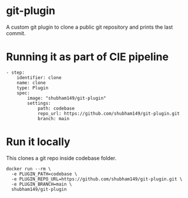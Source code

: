 # git-plugin
A custom git plugin to clone a public git repository and prints the last commit.

# Running it as part of CIE pipeline
```console
- step:
    identifier: clone
    name: clone
    type: Plugin
    spec:
        image: "shubham149/git-plugin"
        settings:
            path: codebase
            repo_url: https://github.com/shubham149/git-plugin.git
            branch: main
```

# Run it locally
This clones a git repo inside codebase folder.

```console
docker run --rm \
  -e PLUGIN_PATH=codebase \
  -e PLUGIN_REPO_URL=https://github.com/shubham149/git-plugin.git \
  -e PLUGIN_BRANCH=main \
  shubham149/git-plugin
```